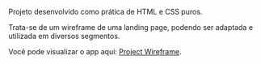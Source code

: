 Projeto desenvolvido como prática de HTML e CSS puros.

Trata-se de um wireframe de uma landing page, podendo ser adaptada e utilizada em diversos segmentos.

Você pode visualizar o app aqui: [Project Wireframe](https://dihnauer.github.io/project-wireframe/).
